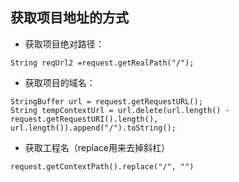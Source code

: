 ## 获取项目地址的方式

* 获取项目绝对路径：

`String reqUrl2 =request.getRealPath("/");`

* 获取项目的域名：

```
StringBuffer url = request.getRequestURL();  
String tempContextUrl = url.delete(url.length() - request.getRequestURI().length(), url.length()).append("/").toString(); 
```

* 获取工程名（replace用来去掉斜杠）

`request.getContextPath().replace("/", "")`

